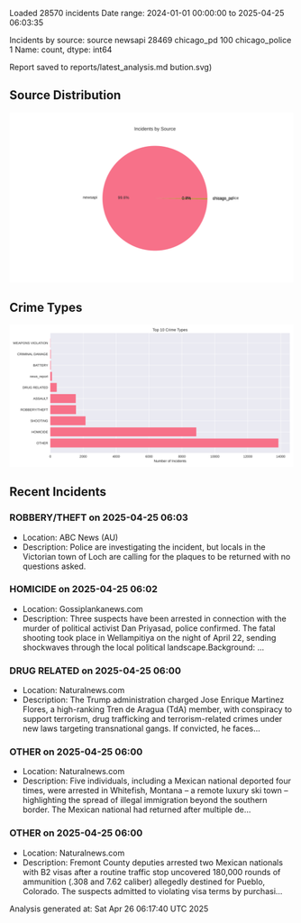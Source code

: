 
Loaded 28570 incidents
Date range: 2024-01-01 00:00:00 to 2025-04-25 06:03:35

Incidents by source:
source
newsapi           28469
chicago_pd          100
chicago_police        1
Name: count, dtype: int64

Report saved to reports/latest_analysis.md
bution.svg)

## Source Distribution
![Source Distribution](images/source_distribution.svg)

## Crime Types
![Crime Types](images/crime_types.svg)

## Recent Incidents

### ROBBERY/THEFT on 2025-04-25 06:03
- Location: ABC News (AU)
- Description: Police are investigating the incident, but locals in the Victorian town of Loch are calling for the plaques to be returned with no questions asked.


### HOMICIDE on 2025-04-25 06:02
- Location: Gossiplankanews.com
- Description: Three suspects have been arrested in connection with the murder of political activist Dan Priyasad, police confirmed. The fatal shooting took place in Wellampitiya on the night of April 22, sending shockwaves through the local political landscape.Background: …


### DRUG RELATED on 2025-04-25 06:00
- Location: Naturalnews.com
- Description: The Trump administration charged Jose Enrique Martinez Flores, a high-ranking Tren de Aragua (TdA) member, with conspiracy to support terrorism, drug trafficking and terrorism-related crimes under new laws targeting transnational gangs. If convicted, he faces…


### OTHER on 2025-04-25 06:00
- Location: Naturalnews.com
- Description: Five individuals, including a Mexican national deported four times, were arrested in Whitefish, Montana – a remote luxury ski town – highlighting the spread of illegal immigration beyond the southern border. The Mexican national had returned after multiple de…


### OTHER on 2025-04-25 06:00
- Location: Naturalnews.com
- Description: Fremont County deputies arrested two Mexican nationals with B2 visas after a routine traffic stop uncovered 180,000 rounds of ammunition (.308 and 7.62 caliber) allegedly destined for Pueblo, Colorado. The suspects admitted to violating visa terms by purchasi…

Analysis generated at: Sat Apr 26 06:17:40 UTC 2025
